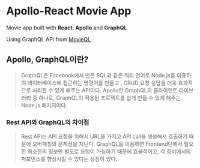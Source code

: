 # Apollo-React Movie App

Movie app built with **React**, **Apollo** and **GraphQL**

Using GraphQL API from [MovieQL](https://github.com/Seyiul/MovieQL)

## Apollo, GraphQL이란?

> GraphQL은 Facebook에서 만든 SQL과 같은 쿼리 언어로 Node.js를 이용하여 데이터베이스에 접근하는 명령어를 만들고 , CRUD 요청·응답을 더욱 효과적으로 처리할 수 있게 해주는 API이다.
> Apollo란 GraphQL의 클라이언트 라이브러리 중 하나로, GraphQL이 적용된 프로젝트를 쉽게 만들 수 있게 해주는 Node.js 패키지이다.

### Rest API와 GraphQL의 차이점

> Rest API는 API 요청을 위해서 URL을 가지고 API call을 생성해서 호출하기 때문에 오버패칭의 문제점을 지닌다. GraphQL을 이용하면 Frontend단에서 필요한 최소한의 정보만 별도로 요청이 가능하기 때문에 효율적이고, 각 장비에서의 퍼포먼스를 향상시킬 수 있다는 장점이 있다.

